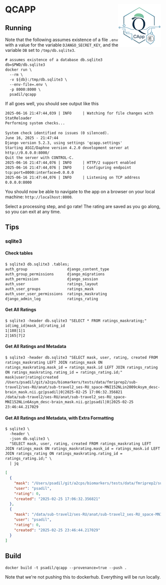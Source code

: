 # QCAPP <a href="https://github.com/psadil/qcapp"><img src="qcapp/static/qcapp/qcapp.png" align="right" height="138" /></a>

## Running

Note that the following assumes existence of a file `.env` with a value for the variable `DJANGO_SECRET_KEY`, and the variable `DB` set to `/tmp/db.sqlite3`.

```shell
# assumes existence of a database db.sqlite3
db=$PWD/db.sqlite3
docker run \
  --rm \  
  -v ${db}:/tmp/db.sqlite3 \
  --env-file=.env \
  -p 8000:8000 \
  psadil/qcapp
```

If all goes well, you should see output like this

```shell
2025-06-16 21:47:44,039 | INFO     | Watching for file changes with StatReloader
Performing system checks...

System check identified no issues (0 silenced).
June 16, 2025 - 21:47:44
Django version 5.2.3, using settings 'qcapp.settings'
Starting ASGI/Daphne version 4.2.0 development server at http://0.0.0.0:8000/
Quit the server with CONTROL-C.
2025-06-16 21:47:44,076 | INFO     | HTTP/2 support enabled
2025-06-16 21:47:44,076 | INFO     | Configuring endpoint tcp:port=8000:interface=0.0.0.0
2025-06-16 21:47:44,076 | INFO     | Listening on TCP address 0.0.0.0:8000
```

You should now be able to navigate to the app on a browser on your local machine: `http://localhost:8000`.

Select a processing step, and go rate! The rating are saved as you go along, so you can exit at any time.

## Tips

### sqlite3

#### Check tables

```shell
$ sqlite3 db.sqlite3 .tables;
auth_group                  django_content_type       
auth_group_permissions      django_migrations         
auth_permission             django_session            
auth_user                   ratings_layout            
auth_user_groups            ratings_mask              
auth_user_user_permissions  ratings_maskrating        
django_admin_log            ratings_rating   
```

#### Get All Ratings

```shell
$ sqlite3 -header db.sqlite3 "SELECT * FROM ratings_maskrating;"
id|img_id|mask_id|rating_id
1|188|1|1
2|165|7|2
```

#### Get All Ratings and Metadata

```shell
$ sqlite3 -header db.sqlite3 "SELECT mask, user, rating, created FROM ratings_maskrating LEFT JOIN ratings_mask ON ratings_maskrating.mask_id = ratings_mask.id LEFT JOIN ratings_rating ON ratings_maskrating.rating_id = ratings_rating.id;"
mask|user|rating|created
/Users/psadil/git/a2cps/biomarkers/tests/data/fmriprep2/sub-travel2/ses-RU/anat/sub-travel2_ses-RU_space-MNI152NLin2009cAsym_desc-brain_mask.nii.gz|psadil|0|2025-02-25 17:06:32.356821
/data/sub-travel2/ses-RU/anat/sub-travel2_ses-RU_space-MNI152NLin6Asym_desc-brain_mask.nii.gz|psadil|0|2025-02-25 23:46:44.217029
```

#### Get All Ratings and Metadata, with Extra Formatting

```shell
$ sqlite3 \
  -header \
  -json db.sqlite3 \
  "SELECT mask, user, rating, created FROM ratings_maskrating LEFT JOIN ratings_mask ON ratings_maskrating.mask_id = ratings_mask.id LEFT JOIN ratings_rating ON ratings_maskrating.rating_id = ratings_rating.id;" \
  | jq
```

```json
[
  {
    "mask": "/Users/psadil/git/a2cps/biomarkers/tests/data/fmriprep2/sub-travel2/ses-RU/anat/sub-travel2_ses-RU_space-MNI152NLin2009cAsym_desc-brain_mask.nii.gz",
    "user": "psadil",
    "rating": 0,
    "created": "2025-02-25 17:06:32.356821"
  },
  {
    "mask": "/data/sub-travel2/ses-RU/anat/sub-travel2_ses-RU_space-MNI152NLin6Asym_desc-brain_mask.nii.gz",
    "user": "psadil",
    "rating": 0,
    "created": "2025-02-25 23:46:44.217029"
  }
]
```

## Build

```shell
docker build -t psadil/qcapp --provenance=true --push .
```

Note that we're not pushing this to dockerhub. Everything will be run locally.
